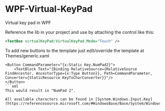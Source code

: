 # WPF-Virtual-KeyPad
Virtual key pad in WPF

Reference the lib in your project and use by attaching the control like this:
```xml
<TextBox virtualKeyPad:VirtualKeyPad.Mode="Touch" />
```
To add new buttons to the template just edit/override the template at Themes/generic.xaml
```
<Button CommandParameter="{x:Static Key.NumPad2}">
    <TextBlock Text="{Binding RelativeSource={RelativeSource FindAncestor, AncestorType={x:Type Button}}, Path=CommandParameter, Converter={StaticResource KeyToCharConverter}}"/>
</Button>
```xml
This would result in "NumPad 2".

All available characters can be found in [System.Windows.Input.Key](https://referencesource.microsoft.com/#WindowsBase/Base/System/Windows/Input/Key.cs) 
